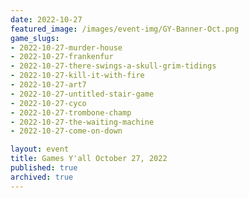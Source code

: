 ```yaml
---
date: 2022-10-27
featured_image: /images/event-img/GY-Banner-Oct.png
game_slugs:
- 2022-10-27-murder-house
- 2022-10-27-frankenfur
- 2022-10-27-there-swings-a-skull-grim-tidings
- 2022-10-27-kill-it-with-fire
- 2022-10-27-art7
- 2022-10-27-untitled-stair-game
- 2022-10-27-cyco
- 2022-10-27-trombone-champ
- 2022-10-27-the-waiting-machine
- 2022-10-27-come-on-down

layout: event
title: Games Y'all October 27, 2022
published: true
archived: true
---
```

